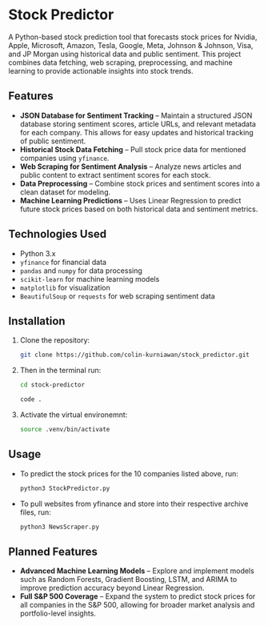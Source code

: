 # Stock Predictor

A Python-based stock prediction tool that forecasts stock prices for Nvidia, Apple, Microsoft, Amazon, Tesla, Google, Meta, Johnson & Johnson, Visa, and JP Morgan using historical data and public sentiment. This project combines data fetching, web scraping, preprocessing, and machine learning to provide actionable insights into stock trends.

## Features

- **JSON Database for Sentiment Tracking** – Maintain a structured JSON database storing sentiment scores, article URLs, and relevant metadata for each company. This allows for easy updates and historical tracking of public sentiment.
- **Historical Stock Data Fetching** – Pull stock price data for mentioned companies using `yfinance`.
- **Web Scraping for Sentiment Analysis** – Analyze news articles and public content to extract sentiment scores for each stock.
- **Data Preprocessing** – Combine stock prices and sentiment scores into a clean dataset for modeling.
- **Machine Learning Predictions** – Uses Linear Regression to predict future stock prices based on both historical data and sentiment metrics.

## Technologies Used

- Python 3.x
- `yfinance` for financial data
- `pandas` and `numpy` for data processing
- `scikit-learn` for machine learning models
- `matplotlib` for visualization
- `BeautifulSoup` or `requests` for web scraping sentiment data

## Installation

1. Clone the repository:
   ```bash
   git clone https://github.com/colin-kurniawan/stock_predictor.git
2. Then in the terminal run:
   ```bash
   cd stock-predictor
   ```
   ```bash
   code .
   ```
3. Activate the virtual environemnt:
   ```bash
   source .venv/bin/activate
   ```
## Usage 

- To predict the stock prices for the 10 companies listed above, run:
  ```bash
  python3 StockPredictor.py
  ```
- To pull websites from yfinance and store into their respective archive files, run:
  ```bash
  python3 NewsScraper.py
  ```

## Planned Features

- **Advanced Machine Learning Models** – Explore and implement models such as Random Forests, Gradient Boosting, LSTM, and ARIMA to improve prediction accuracy beyond Linear Regression.  
- **Full S&P 500 Coverage** – Expand the system to predict stock prices for all companies in the S&P 500, allowing for broader market analysis and portfolio-level insights.  
